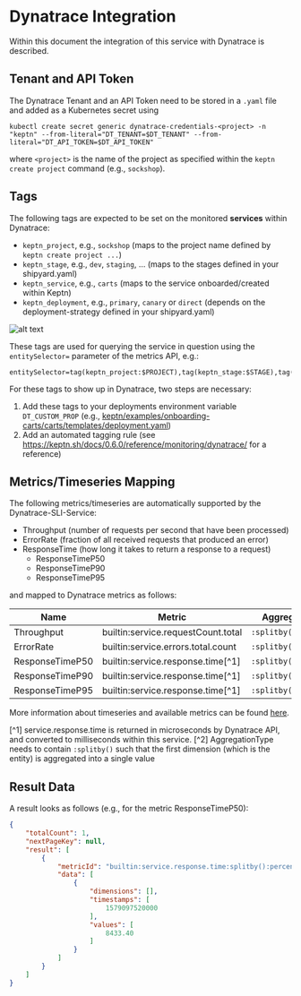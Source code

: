 # Dynatrace Integration

Within this document the integration of this service with Dynatrace is described.

## Tenant and API Token

The Dynatrace Tenant and an API Token need to be stored in a `.yaml` file and added as a Kubernetes secret using
```console
kubectl create secret generic dynatrace-credentials-<project> -n "keptn" --from-literal="DT_TENANT=$DT_TENANT" --from-literal="DT_API_TOKEN=$DT_API_TOKEN"
```
where `<project>` is the name of the project as specified within the `keptn create project` command (e.g., `sockshop`).

## Tags

The following tags are expected to be set on the monitored **services** within Dynatrace:

* `keptn_project`, e.g., `sockshop` (maps to the project name defined by `keptn create project ...`)
* `keptn_stage`, e.g., `dev`, `staging`, ... (maps to the stages defined in your shipyard.yaml)
* `keptn_service`, e.g., `carts` (maps to the service onboarded/created within Keptn)
* `keptn_deployment`, e.g., `primary`, `canary` or `direct` (depends on the deployment-strategy defined in your shipyard.yaml)

![alt text](assets/dynatrace_service_tags.png)

These tags are used for querying the service in question using the `entitySelector=` parameter of the metrics API, e.g.:

```
entitySelector=tag(keptn_project:$PROJECT),tag(keptn_stage:$STAGE),tag(keptn_service:$SERVICE),tag(keptn_deployment:$DEPLOYMENT),type(SERVICE)
```

For these tags to show up in Dynatrace, two steps are necessary:

1. Add these tags to your deployments environment variable `DT_CUSTOM_PROP` (e.g., [keptn/examples/onboarding-carts/carts/templates/deployment.yaml](https://github.com/keptn/examples/blob/8c1aeb70bf17a826f02fb181db03a6c5947d803d/onboarding-carts/carts/templates/deployment.yaml#L29-L30))
1. Add an automated tagging rule (see https://keptn.sh/docs/0.6.0/reference/monitoring/dynatrace/ for a reference)

## Metrics/Timeseries Mapping

The following metrics/timeseries are automatically supported by the Dynatrace-SLI-Service:

* Throughput (number of requests per second that have been processed)
* ErrorRate (fraction of all received requests that produced an error)
* ResponseTime (how long it takes to return a response to a request)
    * ResponseTimeP50 
    * ResponseTimeP90
    * ResponseTimeP95

and mapped to Dynatrace metrics as follows:

| Name               | Metric                                          | AggregationType[^2]           |
|--------------------|-------------------------------------------------|-------------------------------|
| Throughput         | builtin:service.requestCount.total              | `:splitby():sum`               |
| ErrorRate          | builtin:service.errors.total.count              | `:splitby():avg`               |
| ResponseTimeP50    | builtin:service.response.time[^1]               | `:splitby():percentile(50)`    |
| ResponseTimeP90    | builtin:service.response.time[^1]               | `:splitby():percentile(90)`    |
| ResponseTimeP95    | builtin:service.response.time[^1]               | `:splitby():percentile(95)`    |

More information about timeseries and available metrics can be found 
[here](https://www.dynatrace.com/support/help/extend-dynatrace/dynatrace-api/environment-api/metric/).

[^1] service.response.time is returned in microseconds by Dynatrace API, and converted to milliseconds within this service.
[^2] AggregationType needs to contain `:splitby()` such that the first dimension (which is the entity) is aggregated into a single value

## Result Data

A result looks as follows (e.g., for the metric ResponseTimeP50):

```json
{
    "totalCount": 1,
    "nextPageKey": null,
    "result": [
        {
            "metricId": "builtin:service.response.time:splitby():percentile(50)",
            "data": [
                {
                    "dimensions": [],
                    "timestamps": [
                        1579097520000
                    ],
                    "values": [
                        8433.40
                    ]
                }
            ]
        }
    ]
}
```
